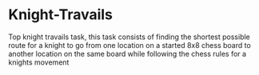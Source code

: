 # Knight-Travails
Top knight travails task, this task consists of finding the shortest possible route for a knight to go from one location on a started 8x8 chess board to another location on the same board while following the chess rules for a knights movement

